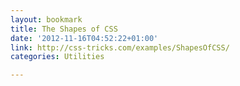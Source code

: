 ```yaml
---
layout: bookmark
title: The Shapes of CSS
date: '2012-11-16T04:52:22+01:00'
link: http://css-tricks.com/examples/ShapesOfCSS/
categories: Utilities

---
```

